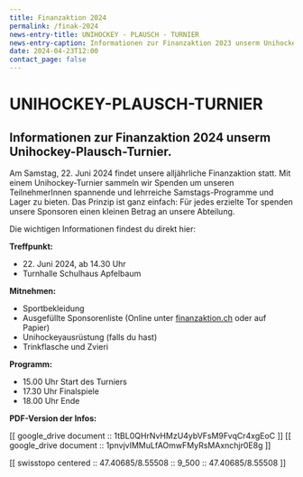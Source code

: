 ```yaml
---
title: Finanzaktion 2024
permalink: /finak-2024
news-entry-title: UNIHOCKEY - PLAUSCH - TURNIER
news-entry-caption: Informationen zur Finanzaktion 2023 unserm Unihockey-Plausch-Turnier.
date: 2024-04-23T12:00
contact_page: false
---
```


# UNIHOCKEY-PLAUSCH-TURNIER

## Informationen zur Finanzaktion 2024 unserm Unihockey-Plausch-Turnier.

Am Samstag, 22. Juni 2024 findet unsere alljährliche Finanzaktion statt.
Mit einem Unihockey-Turnier sammeln wir Spenden um unseren TeilnehmerInnen spannende und lehrreiche Samstags-Programme
und Lager zu bieten. Das Prinzip ist ganz einfach: Für jedes erzielte Tor spenden unsere Sponsoren einen kleinen Betrag
an unsere Abteilung.

Die wichtigen Informationen findest du direkt hier:

**Treffpunkt:**

- 22\. Juni 2024, ab 14.30 Uhr
- Turnhalle Schulhaus Apfelbaum

**Mitnehmen:**

- Sportbekleidung
- Ausgefüllte Sponsorenliste (Online unter [finanzaktion.ch](https://finanzaktion.ch) oder auf Papier)
- Unihockeyausrüstung (falls du hast)
- Trinkflasche und Zvieri

**Programm:**

- 15.00 Uhr Start des Turniers
- 17.30 Uhr Finalspiele
- 18.00 Uhr Ende

**PDF-Version der Infos:**

[[ google_drive document :: 1tBL0QHrNvHMzU4ybVFsM9FvqCr4xgEoC ]]
[[ google_drive document :: 1pnvjvIMMuLfAOmwFMyRsMAxnchjr0E8g ]]

[[ swisstopo centered :: 47.40685/8.55508 :: 9_500 :: 47.40685/8.55508 ]]
